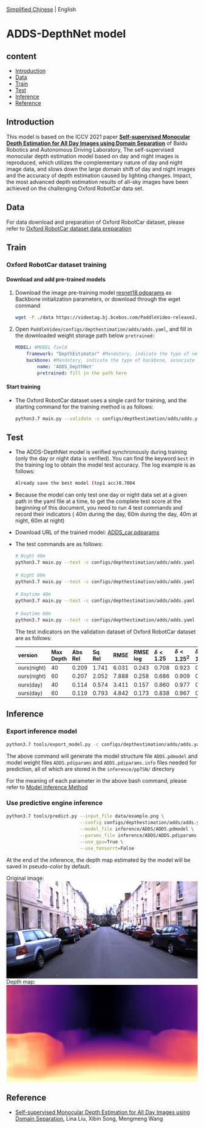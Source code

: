 [Simplified Chinese](../../../zh-CN/model_zoo/estimation/adds.md) | English

# ADDS-DepthNet model

## content

- [Introduction](#Introduction)
- [Data](#Data)
- [Train](#Train)
- [Test](#Test)
- [Inference](#Inference)
- [Reference](#Reference)


## Introduction

This model is based on the ICCV 2021 paper **[Self-supervised Monocular Depth Estimation for All Day Images using Domain Separation](https://arxiv.org/abs/2108.07628)** of Baidu Robotics and Autonomous Driving Laboratory,
The self-supervised monocular depth estimation model based on day and night images is reproduced, which utilizes the complementary nature of day and night image data, and slows down the large domain shift of day and night images and the accuracy of depth estimation caused by lighting changes. Impact, the most advanced depth estimation results of all-sky images have been achieved on the challenging Oxford RobotCar data set.


## Data

For data download and preparation of Oxford RobotCar dataset, please refer to [Oxford RobotCar dataset data preparation](../../dataset/Oxford_RobotCar.md)


## Train

### Oxford RobotCar dataset training

#### Download and add pre-trained models

1. Download the image pre-training model [resnet18.pdparams](https://videotag.bj.bcebos.com/PaddleVideo-release2.2/Resnet18_Imagenet.pdparams) as Backbone initialization parameters, or download through the wget command

   ```bash
   wget -P ./data https://videotag.bj.bcebos.com/PaddleVideo-release2.2/Resnet18_Imagenet.pdparams
   ```

2. Open `PaddleVideo/configs/depthestimation/adds/adds.yaml`, and fill in the downloaded weight storage path below `pretrained:`

    ```yaml
    MODEL: #MODEL field
        framework: "DepthEstimator" #Mandatory, indicate the type of network, associate to the'paddlevideo/modeling/framework/'.
        backbone: #Mandatory, indicate the type of backbone, associate to the'paddlevideo/modeling/backbones/'.
            name: 'ADDS_DepthNet'
            pretrained: fill in the path here
    ```

#### Start training

- The Oxford RobotCar dataset uses a single card for training, and the starting command for the training method is as follows:

    ```bash
    python3.7 main.py --validate -c configs/depthestimation/adds/adds.yaml --seed 20
    ```


## Test

- The ADDS-DepthNet model is verified synchronously during training (only the day or night data is verified). You can find the keyword `best` in the training log to obtain the model test accuracy. The log example is as follows:

  ```bash
  Already save the best model (top1 acc)0.7004
  ```

- Because the model can only test one day or night data set at a given path in the yaml file at a time, to get the complete test score at the beginning of this document, you need to run 4 test commands and record their indicators ( 40m during the day, 60m during the day, 40m at night, 60m at night)

- Download URL of the trained model: [ADDS_car.pdparams](https://videotag.bj.bcebos.com/PaddleVideo-release2.2/ADDS_car.pdparams)

- The test commands are as follows:

  ```bash
  # Night 40m
  python3.7 main.py --test -c configs/depthestimation/adds/adds.yaml -w "output/ADDS/ADDS_car.pdparams" -o DATASET.test.file_path="data/splits/oxford_day/val_night_files.txt" -o MODEL.head.max_gt_depth=40

  # Night 60m
  python3.7 main.py --test -c configs/depthestimation/adds/adds.yaml -w "output/ADDS/ADDS_car.pdparams" -o DATASET.test.file_path="data/splits/oxford_day/val_night_files.txt" -o MODEL.head.max_gt_depth=60

  # Daytime 40m
  python3.7 main.py --test -c configs/depthestimation/adds/adds.yaml -w "output/ADDS/ADDS_car.pdparams" -o DATASET.test.file_path="data/splits/oxford_day/val_day_files.txt" -o MODEL.head.max_gt_depth=40

  # Daytime 60m
  python3.7 main.py --test -c configs/depthestimation/adds/adds.yaml -w "output/ADDS/ADDS_car.pdparams" -o DATASET.test.file_path="data/splits/oxford_day/val_day_files.txt" -o MODEL.head.max_gt_depth=60
  ```

    The test indicators on the validation dataset of Oxford RobotCar dataset are as follows:

  | version | Max Depth | Abs Rel | Sq Rel | RMSE | RMSE log | $\delta \lt 1.25$ | $\delta \lt 1.25^2$ | $\delta \lt 1.25^3$ |
  | ----------- | --------- | ------- | ------ | ----- | ------- | ----------------- |------------------- | ------------------- |
  | ours(night) | 40 | 0.209 | 1.741 | 6.031 | 0.243 | 0.708 | 0.923 | 0.975 |
  | ours(night) | 60 | 0.207 | 2.052 | 7.888 | 0.258 | 0.686 | 0.909 | 0.970 |
  | ours(day) | 40 | 0.114 | 0.574 | 3.411 | 0.157 | 0.860 | 0.977 | 0.993 |
  | ours(day) | 60 | 0.119 | 0.793 | 4.842 | 0.173 | 0.838 | 0.967 | 0.991 |

## Inference

### Export inference model

```bash
python3.7 tools/export_model.py -c configs/depthestimation/adds/adds.yaml -p data/ADDS_car.pdparams -o inference/ADDS
```

The above command will generate the model structure file `ADDS.pdmodel` and model weight files `ADDS.pdiparams` and `ADDS.pdiparams.info` files needed for prediction, all of which are stored in the `inference/ppTSN/` directory

For the meaning of each parameter in the above bash command, please refer to [Model Inference Method](https://github.com/PaddlePaddle/PaddleVideo/blob/release/2.0/docs/zh-CN/start.md#2-%E6%A8%A1%E5%9E%8B%E6%8E%A8%E7%90%86)

### Use predictive engine inference

```bash
python3.7 tools/predict.py --input_file data/example.png \
                           --config configs/depthestimation/adds/adds.yaml \
                           --model_file inference/ADDS/ADDS.pdmodel \
                           --params_file inference/ADDS/ADDS.pdiparams \
                           --use_gpu=True \
                           --use_tensorrt=False
```

At the end of the inference, the depth map estimated by the model will be saved in pseudo-color by default.

Original image:
<img src="../../../images/oxford_image.png" width = "512" height = "256" alt="image" align=center />
Depth map:
<img src="../../../images/oxford_image_depth.png" width = "512" height = "256" alt="depth" align=center />


## Reference

- [Self-supervised Monocular Depth Estimation for All Day Images using Domain Separation](https://arxiv.org/abs/2108.07628), Lina Liu, Xibin Song, Mengmeng Wang
